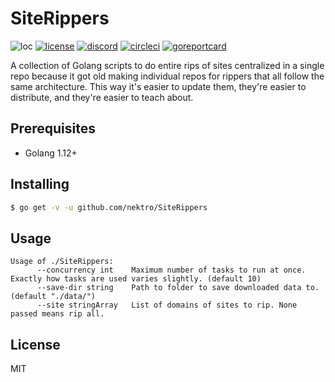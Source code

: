 # SiteRippers
![loc](https://sloc.xyz/github/nektro/SiteRippers)
[![license](https://img.shields.io/github/license/nektro/SiteRippers.svg)](https://github.com/nektro/SiteRippers/blob/master/LICENSE)
[![discord](https://img.shields.io/discord/551971034593755159.svg)](https://discord.gg/P6Y4zQC)
[![circleci](https://circleci.com/gh/nektro/SiteRippers.svg?style=svg)](https://circleci.com/gh/nektro/SiteRippers)
[![goreportcard](https://goreportcard.com/badge/github.com/nektro/SiteRippers)](https://goreportcard.com/report/github.com/nektro/SiteRippers)

A collection of Golang scripts to do entire rips of sites centralized in a single repo because it got old making individual repos for rippers that all follow the same architecture. This way it's easier to update them, they're easier to distribute, and they're easier to teach about.

## Prerequisites
- Golang 1.12+

## Installing
```sh
$ go get -v -u github.com/nektro/SiteRippers
```

## Usage
```
Usage of ./SiteRippers:
      --concurrency int    Maximum number of tasks to run at once. Exactly how tasks are used varies slightly. (default 10)
      --save-dir string    Path to folder to save downloaded data to. (default "./data/")
      --site stringArray   List of domains of sites to rip. None passed means rip all.
```

## License
MIT
